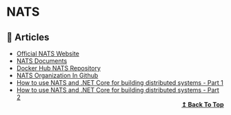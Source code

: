 # NATS

## 📝 Articles

- [Official NATS Website](https://nats.io/)
- [NATS Documents](https://docs.nats.io/)
- [Docker Hub NATS Repository](https://hub.docker.com/_/nats)
- [NATS Organization In Github](https://github.com/nats-io)
- [How to use NATS and .NET Core for building distributed systems - Part 1](https://youtu.be/VPHGgJiQUHw)
- [How to use NATS and .NET Core for building distributed systems - Part 2](https://youtu.be/2-KdyI1bC_s)
  <div align="right">
    <b><a href="#contents">↥ Back To Top</a></b>
  </div>
